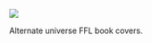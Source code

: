 ![](https://db-feed.s3.amazonaws.com/legacy/glitchescrop-1517507683600.gif)

Alternate universe FFL book covers.
